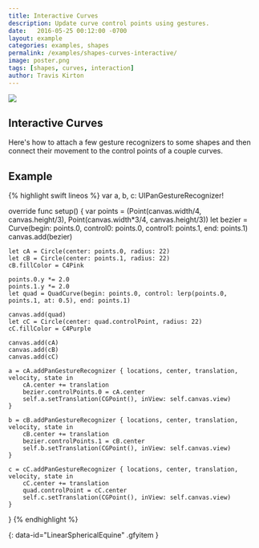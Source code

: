 ```yaml
---
title: Interactive Curves
description: Update curve control points using gestures.
date:   2016-05-25 00:12:00 -0700
layout: example
categories: examples, shapes
permalink: /examples/shapes-curves-interactive/
image: poster.png
tags: [shapes, curves, interaction]
author: Travis Kirton
---
```

![](curves-interactive.png)

## Interactive Curves
Here's how to attach a few gesture recognizers to some shapes and then connect their movement to the control points of a couple curves.

## Example
{% highlight swift lineos %}
var a, b, c: UIPanGestureRecognizer!

override func setup() {
    var points = (Point(canvas.width/4, canvas.height/3), Point(canvas.width*3/4, canvas.height/3))
    let bezier = Curve(begin: points.0, control0: points.0, control1: points.1, end: points.1)
    canvas.add(bezier)

    let cA = Circle(center: points.0, radius: 22)
    let cB = Circle(center: points.1, radius: 22)
    cB.fillColor = C4Pink

    points.0.y *= 2.0
    points.1.y *= 2.0
    let quad = QuadCurve(begin: points.0, control: lerp(points.0, points.1, at: 0.5), end: points.1)

    canvas.add(quad)
    let cC = Circle(center: quad.controlPoint, radius: 22)
    cC.fillColor = C4Purple

    canvas.add(cA)
    canvas.add(cB)
    canvas.add(cC)

    a = cA.addPanGestureRecognizer { locations, center, translation, velocity, state in
        cA.center += translation
        bezier.controlPoints.0 = cA.center
        self.a.setTranslation(CGPoint(), inView: self.canvas.view)
    }

    b = cB.addPanGestureRecognizer { locations, center, translation, velocity, state in
        cB.center += translation
        bezier.controlPoints.1 = cB.center
        self.b.setTranslation(CGPoint(), inView: self.canvas.view)
    }

    c = cC.addPanGestureRecognizer { locations, center, translation, velocity, state in
        cC.center += translation
        quad.controlPoint = cC.center
        self.c.setTranslation(CGPoint(), inView: self.canvas.view)
    }
}
{% endhighlight %}

![](){: data-id="LinearSphericalEquine" .gfyitem }